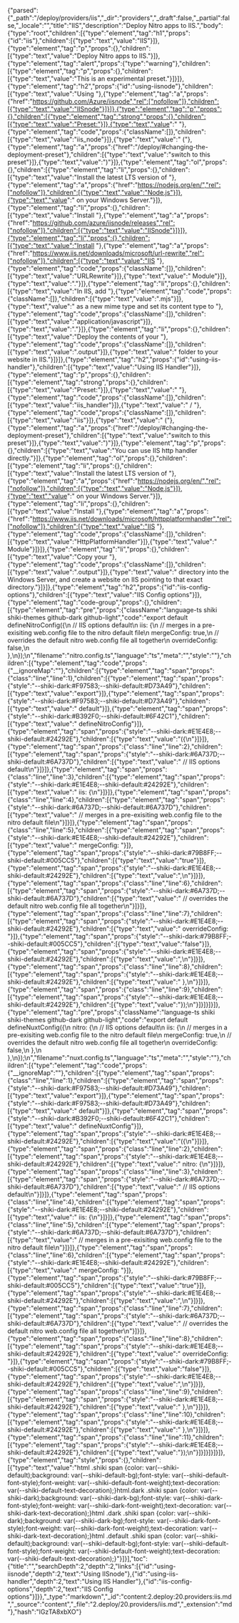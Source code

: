 {"parsed":{"_path":"/deploy/providers/iis","_dir":"providers","_draft":false,"_partial":false,"_locale":"","title":"IIS","description":"Deploy Nitro apps to IIS.","body":{"type":"root","children":[{"type":"element","tag":"h1","props":{"id":"iis"},"children":[{"type":"text","value":"IIS"}]},{"type":"element","tag":"p","props":{},"children":[{"type":"text","value":"Deploy Nitro apps to IIS."}]},{"type":"element","tag":"alert","props":{"type":"warning"},"children":[{"type":"element","tag":"p","props":{},"children":[{"type":"text","value":"This is an experimental preset."}]}]},{"type":"element","tag":"h2","props":{"id":"using-iisnode"},"children":[{"type":"text","value":"Using "},{"type":"element","tag":"a","props":{"href":"https://github.com/Azure/iisnode","rel":["nofollow"]},"children":[{"type":"text","value":"IISnode"}]}]},{"type":"element","tag":"p","props":{},"children":[{"type":"element","tag":"strong","props":{},"children":[{"type":"text","value":"Preset:"}]},{"type":"text","value":" "},{"type":"element","tag":"code","props":{"className":[]},"children":[{"type":"text","value":"iis_node"}]},{"type":"text","value":" ("},{"type":"element","tag":"a","props":{"href":"/deploy/#changing-the-deployment-preset"},"children":[{"type":"text","value":"switch to this preset"}]},{"type":"text","value":")"}]},{"type":"element","tag":"ol","props":{},"children":[{"type":"element","tag":"li","props":{},"children":[{"type":"text","value":"Install the latest LTS version of "},{"type":"element","tag":"a","props":{"href":"https://nodejs.org/en/","rel":["nofollow"]},"children":[{"type":"text","value":"Node.js"}]},{"type":"text","value":" on your Windows Server."}]},{"type":"element","tag":"li","props":{},"children":[{"type":"text","value":"Install "},{"type":"element","tag":"a","props":{"href":"https://github.com/azure/iisnode/releases","rel":["nofollow"]},"children":[{"type":"text","value":"IISnode"}]}]},{"type":"element","tag":"li","props":{},"children":[{"type":"text","value":"Install "},{"type":"element","tag":"a","props":{"href":"https://www.iis.net/downloads/microsoft/url-rewrite","rel":["nofollow"]},"children":[{"type":"text","value":"IIS "},{"type":"element","tag":"code","props":{"className":[]},"children":[{"type":"text","value":"URLRewrite"}]},{"type":"text","value":" Module"}]},{"type":"text","value":"."}]},{"type":"element","tag":"li","props":{},"children":[{"type":"text","value":"In IIS, add "},{"type":"element","tag":"code","props":{"className":[]},"children":[{"type":"text","value":".mjs"}]},{"type":"text","value":" as a new mime type and set its content type to "},{"type":"element","tag":"code","props":{"className":[]},"children":[{"type":"text","value":"application/javascript"}]},{"type":"text","value":"."}]},{"type":"element","tag":"li","props":{},"children":[{"type":"text","value":"Deploy the contents of your "},{"type":"element","tag":"code","props":{"className":[]},"children":[{"type":"text","value":".output"}]},{"type":"text","value":" folder to your website in IIS."}]}]},{"type":"element","tag":"h2","props":{"id":"using-iis-handler"},"children":[{"type":"text","value":"Using IIS Handler"}]},{"type":"element","tag":"p","props":{},"children":[{"type":"element","tag":"strong","props":{},"children":[{"type":"text","value":"Preset:"}]},{"type":"text","value":" "},{"type":"element","tag":"code","props":{"className":[]},"children":[{"type":"text","value":"iis_handler"}]},{"type":"text","value":" / "},{"type":"element","tag":"code","props":{"className":[]},"children":[{"type":"text","value":"iis"}]},{"type":"text","value":" ("},{"type":"element","tag":"a","props":{"href":"/deploy/#changing-the-deployment-preset"},"children":[{"type":"text","value":"switch to this preset"}]},{"type":"text","value":")"}]},{"type":"element","tag":"p","props":{},"children":[{"type":"text","value":"You can use IIS http handler directly."}]},{"type":"element","tag":"ol","props":{},"children":[{"type":"element","tag":"li","props":{},"children":[{"type":"text","value":"Install the latest LTS version of "},{"type":"element","tag":"a","props":{"href":"https://nodejs.org/en/","rel":["nofollow"]},"children":[{"type":"text","value":"Node.js"}]},{"type":"text","value":" on your Windows Server."}]},{"type":"element","tag":"li","props":{},"children":[{"type":"text","value":"Install "},{"type":"element","tag":"a","props":{"href":"https://www.iis.net/downloads/microsoft/httpplatformhandler","rel":["nofollow"]},"children":[{"type":"text","value":"IIS "},{"type":"element","tag":"code","props":{"className":[]},"children":[{"type":"text","value":"HttpPlatformHandler"}]},{"type":"text","value":" Module"}]}]},{"type":"element","tag":"li","props":{},"children":[{"type":"text","value":"Copy your "},{"type":"element","tag":"code","props":{"className":[]},"children":[{"type":"text","value":".output"}]},{"type":"text","value":" directory into the Windows Server, and create a website on IIS pointing to that exact directory."}]}]},{"type":"element","tag":"h2","props":{"id":"iis-config-options"},"children":[{"type":"text","value":"IIS Config options"}]},{"type":"element","tag":"code-group","props":{},"children":[{"type":"element","tag":"pre","props":{"className":"language-ts shiki shiki-themes github-dark github-light","code":"export default defineNitroConfig({\n  // IIS options default\n  iis: {\n    // merges in a pre-exisiting web.config file to the nitro default file\n    mergeConfig: true,\n    // overrides the default nitro web.config file all together\n    overrideConfig: false,\n  },\n});\n","filename":"nitro.config.ts","language":"ts","meta":"","style":""},"children":[{"type":"element","tag":"code","props":{"__ignoreMap":""},"children":[{"type":"element","tag":"span","props":{"class":"line","line":1},"children":[{"type":"element","tag":"span","props":{"style":"--shiki-dark:#F97583;--shiki-default:#D73A49"},"children":[{"type":"text","value":"export"}]},{"type":"element","tag":"span","props":{"style":"--shiki-dark:#F97583;--shiki-default:#D73A49"},"children":[{"type":"text","value":" default"}]},{"type":"element","tag":"span","props":{"style":"--shiki-dark:#B392F0;--shiki-default:#6F42C1"},"children":[{"type":"text","value":" defineNitroConfig"}]},{"type":"element","tag":"span","props":{"style":"--shiki-dark:#E1E4E8;--shiki-default:#24292E"},"children":[{"type":"text","value":"({\n"}]}]},{"type":"element","tag":"span","props":{"class":"line","line":2},"children":[{"type":"element","tag":"span","props":{"style":"--shiki-dark:#6A737D;--shiki-default:#6A737D"},"children":[{"type":"text","value":"  // IIS options default\n"}]}]},{"type":"element","tag":"span","props":{"class":"line","line":3},"children":[{"type":"element","tag":"span","props":{"style":"--shiki-dark:#E1E4E8;--shiki-default:#24292E"},"children":[{"type":"text","value":"  iis: {\n"}]}]},{"type":"element","tag":"span","props":{"class":"line","line":4},"children":[{"type":"element","tag":"span","props":{"style":"--shiki-dark:#6A737D;--shiki-default:#6A737D"},"children":[{"type":"text","value":"    // merges in a pre-exisiting web.config file to the nitro default file\n"}]}]},{"type":"element","tag":"span","props":{"class":"line","line":5},"children":[{"type":"element","tag":"span","props":{"style":"--shiki-dark:#E1E4E8;--shiki-default:#24292E"},"children":[{"type":"text","value":"    mergeConfig: "}]},{"type":"element","tag":"span","props":{"style":"--shiki-dark:#79B8FF;--shiki-default:#005CC5"},"children":[{"type":"text","value":"true"}]},{"type":"element","tag":"span","props":{"style":"--shiki-dark:#E1E4E8;--shiki-default:#24292E"},"children":[{"type":"text","value":",\n"}]}]},{"type":"element","tag":"span","props":{"class":"line","line":6},"children":[{"type":"element","tag":"span","props":{"style":"--shiki-dark:#6A737D;--shiki-default:#6A737D"},"children":[{"type":"text","value":"    // overrides the default nitro web.config file all together\n"}]}]},{"type":"element","tag":"span","props":{"class":"line","line":7},"children":[{"type":"element","tag":"span","props":{"style":"--shiki-dark:#E1E4E8;--shiki-default:#24292E"},"children":[{"type":"text","value":"    overrideConfig: "}]},{"type":"element","tag":"span","props":{"style":"--shiki-dark:#79B8FF;--shiki-default:#005CC5"},"children":[{"type":"text","value":"false"}]},{"type":"element","tag":"span","props":{"style":"--shiki-dark:#E1E4E8;--shiki-default:#24292E"},"children":[{"type":"text","value":",\n"}]}]},{"type":"element","tag":"span","props":{"class":"line","line":8},"children":[{"type":"element","tag":"span","props":{"style":"--shiki-dark:#E1E4E8;--shiki-default:#24292E"},"children":[{"type":"text","value":"  },\n"}]}]},{"type":"element","tag":"span","props":{"class":"line","line":9},"children":[{"type":"element","tag":"span","props":{"style":"--shiki-dark:#E1E4E8;--shiki-default:#24292E"},"children":[{"type":"text","value":"});\n"}]}]}]}]},{"type":"element","tag":"pre","props":{"className":"language-ts shiki shiki-themes github-dark github-light","code":"export default defineNuxtConfig({\n  nitro: {\n    // IIS options default\n    iis: {\n      // merges in a pre-exisiting web.config file to the nitro default file\n      mergeConfig: true,\n      // overrides the default nitro web.config file all together\n      overrideConfig: false,\n    },\n  },\n});\n","filename":"nuxt.config.ts","language":"ts","meta":"","style":""},"children":[{"type":"element","tag":"code","props":{"__ignoreMap":""},"children":[{"type":"element","tag":"span","props":{"class":"line","line":1},"children":[{"type":"element","tag":"span","props":{"style":"--shiki-dark:#F97583;--shiki-default:#D73A49"},"children":[{"type":"text","value":"export"}]},{"type":"element","tag":"span","props":{"style":"--shiki-dark:#F97583;--shiki-default:#D73A49"},"children":[{"type":"text","value":" default"}]},{"type":"element","tag":"span","props":{"style":"--shiki-dark:#B392F0;--shiki-default:#6F42C1"},"children":[{"type":"text","value":" defineNuxtConfig"}]},{"type":"element","tag":"span","props":{"style":"--shiki-dark:#E1E4E8;--shiki-default:#24292E"},"children":[{"type":"text","value":"({\n"}]}]},{"type":"element","tag":"span","props":{"class":"line","line":2},"children":[{"type":"element","tag":"span","props":{"style":"--shiki-dark:#E1E4E8;--shiki-default:#24292E"},"children":[{"type":"text","value":"  nitro: {\n"}]}]},{"type":"element","tag":"span","props":{"class":"line","line":3},"children":[{"type":"element","tag":"span","props":{"style":"--shiki-dark:#6A737D;--shiki-default:#6A737D"},"children":[{"type":"text","value":"    // IIS options default\n"}]}]},{"type":"element","tag":"span","props":{"class":"line","line":4},"children":[{"type":"element","tag":"span","props":{"style":"--shiki-dark:#E1E4E8;--shiki-default:#24292E"},"children":[{"type":"text","value":"    iis: {\n"}]}]},{"type":"element","tag":"span","props":{"class":"line","line":5},"children":[{"type":"element","tag":"span","props":{"style":"--shiki-dark:#6A737D;--shiki-default:#6A737D"},"children":[{"type":"text","value":"      // merges in a pre-exisiting web.config file to the nitro default file\n"}]}]},{"type":"element","tag":"span","props":{"class":"line","line":6},"children":[{"type":"element","tag":"span","props":{"style":"--shiki-dark:#E1E4E8;--shiki-default:#24292E"},"children":[{"type":"text","value":"      mergeConfig: "}]},{"type":"element","tag":"span","props":{"style":"--shiki-dark:#79B8FF;--shiki-default:#005CC5"},"children":[{"type":"text","value":"true"}]},{"type":"element","tag":"span","props":{"style":"--shiki-dark:#E1E4E8;--shiki-default:#24292E"},"children":[{"type":"text","value":",\n"}]}]},{"type":"element","tag":"span","props":{"class":"line","line":7},"children":[{"type":"element","tag":"span","props":{"style":"--shiki-dark:#6A737D;--shiki-default:#6A737D"},"children":[{"type":"text","value":"      // overrides the default nitro web.config file all together\n"}]}]},{"type":"element","tag":"span","props":{"class":"line","line":8},"children":[{"type":"element","tag":"span","props":{"style":"--shiki-dark:#E1E4E8;--shiki-default:#24292E"},"children":[{"type":"text","value":"      overrideConfig: "}]},{"type":"element","tag":"span","props":{"style":"--shiki-dark:#79B8FF;--shiki-default:#005CC5"},"children":[{"type":"text","value":"false"}]},{"type":"element","tag":"span","props":{"style":"--shiki-dark:#E1E4E8;--shiki-default:#24292E"},"children":[{"type":"text","value":",\n"}]}]},{"type":"element","tag":"span","props":{"class":"line","line":9},"children":[{"type":"element","tag":"span","props":{"style":"--shiki-dark:#E1E4E8;--shiki-default:#24292E"},"children":[{"type":"text","value":"    },\n"}]}]},{"type":"element","tag":"span","props":{"class":"line","line":10},"children":[{"type":"element","tag":"span","props":{"style":"--shiki-dark:#E1E4E8;--shiki-default:#24292E"},"children":[{"type":"text","value":"  },\n"}]}]},{"type":"element","tag":"span","props":{"class":"line","line":11},"children":[{"type":"element","tag":"span","props":{"style":"--shiki-dark:#E1E4E8;--shiki-default:#24292E"},"children":[{"type":"text","value":"});\n"}]}]}]}]}]},{"type":"element","tag":"style","props":{},"children":[{"type":"text","value":"html .shiki span {color: var(--shiki-default);background: var(--shiki-default-bg);font-style: var(--shiki-default-font-style);font-weight: var(--shiki-default-font-weight);text-decoration: var(--shiki-default-text-decoration);}html.dark .shiki span {color: var(--shiki-dark);background: var(--shiki-dark-bg);font-style: var(--shiki-dark-font-style);font-weight: var(--shiki-dark-font-weight);text-decoration: var(--shiki-dark-text-decoration);}html .dark .shiki span {color: var(--shiki-dark);background: var(--shiki-dark-bg);font-style: var(--shiki-dark-font-style);font-weight: var(--shiki-dark-font-weight);text-decoration: var(--shiki-dark-text-decoration);}html .default .shiki span {color: var(--shiki-default);background: var(--shiki-default-bg);font-style: var(--shiki-default-font-style);font-weight: var(--shiki-default-font-weight);text-decoration: var(--shiki-default-text-decoration);}"}]}],"toc":{"title":"","searchDepth":2,"depth":2,"links":[{"id":"using-iisnode","depth":2,"text":"Using IISnode"},{"id":"using-iis-handler","depth":2,"text":"Using IIS Handler"},{"id":"iis-config-options","depth":2,"text":"IIS Config options"}]}},"_type":"markdown","_id":"content:2.deploy:20.providers:iis.md","_source":"content","_file":"2.deploy/20.providers/iis.md","_extension":"md"},"hash":"lGzTA8xbXO"}